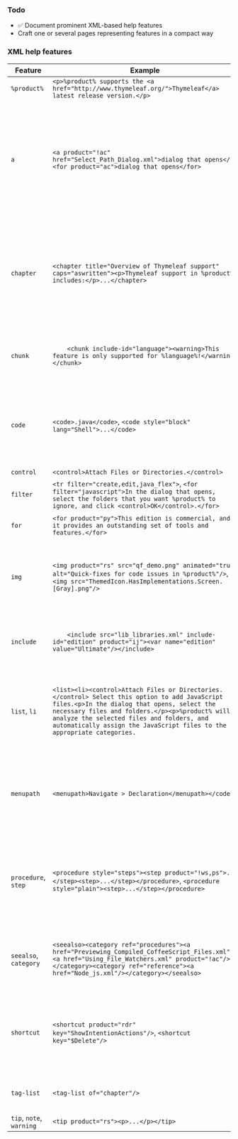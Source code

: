 ### Todo
* :white_check_mark: Document prominent XML-based help features
* Craft one or several pages representing features in a compact way

### XML help features

Feature | Example | Comments
--- | --- | ---
`%product%` | `<p>%product% supports the <a href="http://www.thymeleaf.org/">Thymeleaf</a> latest release version.</p>` | Product name placeholder
`a` | `<a product="!ac" href="Select_Path_Dialog.xml">dialog that opens</a><for product="ac">dialog that opens</for>` | HTML-like anchor. Provides topic name completion for values of `href`, but external links can be used, too. Supports conditions via the `product` attribute.
`chapter` | `<chapter title="Overview of Thymeleaf support" caps="aswritten"><p>Thymeleaf support in %product% includes:</p>...</chapter>` | Represents a semantic block of a topic that has a title. Optionally applies capitalization rules to titles. Mostly styling though. Chapters can be nested.
`chunk` | `    <chunk include-id="language"><warning>This feature is only supported for %language%!</warning></chunk>` |  Represents a chunk that is included using `include`. May contain variables.
`code` | `<code>.java</code>`, `<code style="block" lang="Shell">...</code>` | Inline and multiline (if `style="block"`) code snippets. Syntax highlighting based on the `lang` attribute. Styling only.
`control` | `<control>Attach Files or Directories.</control>` | Styling only.
`filter` | `<tr filter="create,edit,java_flex">`, `<for filter="javascript">In the dialog that opens, select the folders that you want %product% to ignore, and click <control>OK</control>.</for>` | ?
`for` | `<for product="py">This edition is commercial, and it provides an outstanding set of tools and features.</for>` | Outputs a block if a condition is true
`img` | `<img product="rs" src="qf_demo.png" animated="true" alt="Quick-fixes for code issues in %product%"/>`, `<img src="ThemedIcon.HasImplementations.Screen.[Gray].png"/>` | Provides completion for image file names. Supports conditions via the `product` attribute.
`include` | `    <include src="lib_libraries.xml" include-id="edition" product="ij"><var name="edition" value="Ultimate"/></include>` | Includes a chunk, may specify values to substitute chunk variables with.
`list`, `li` | `<list><li><control>Attach Files or Directories.</control> Select this option to add JavaScript files.<p>In the dialog that opens, select the necessary files and folders.</p><p>%product% will analyze the selected files and folders, and automatically assign the JavaScript files to the appropriate categories.` | Represents an HTML unordered list (or ordered if `type="decimal"`) and items of the list. `li` may contain multiple paragraphs.
`menupath` | `<menupath>Navigate > Declaration</menupath></code>` | Menu path styling. NOTE Md sucks with [escaping pipes in tables](https://stackoverflow.com/questions/49809122/vertical-bar-symbol-within-a-markdown-table?rq=1), so I had to fall back to the "greater than" character.
`procedure`, `step` | `<procedure style="steps"><step product="!ws,ps">...</step><step>...</step></procedure>`, `<procedure style="plain"><step>...</step></procedure>` | Renders to a section with a title and a numbered (`style="steps"`) or bulleted (`style="plain"`) list. Mostly for styling purposes.
`seealso`, `category` | `<seealso><category ref="procedures"><a href="Previewing_Compiled_CoffeeScript_Files.xml"/><a href="Using_File_Watchers.xml" product="!ac"/></category><category ref="reference"><a href="Node_js.xml"/></category></seealso>` | A list of links to related topics categorized as `procedures`, `references`, `concepts` or `internal`.
`shortcut` | `<shortcut product="rdr" key="ShowIntentionActions"/>`, `<shortcut key="$Delete"/>` | Displays a keyboard shortcut by looking up a key for the current OS in a shortcut store. Completion for keys?
`tag-list` | `<tag-list of="chapter"/>` | Renders a list of chapters or ? in the current page ?
`tip`, `note`, `warning` | `<tip product="rs"><p>...</p></tip>` | Styling only?

